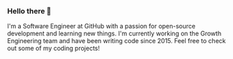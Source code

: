 ### Hello there 👋

I'm a Software Engineer at GitHub with a passion for open-source development and learning new things.  I'm currently working on the Growth Engineering team and have been writing code since 2015.  Feel free to check out some of my coding projects!
